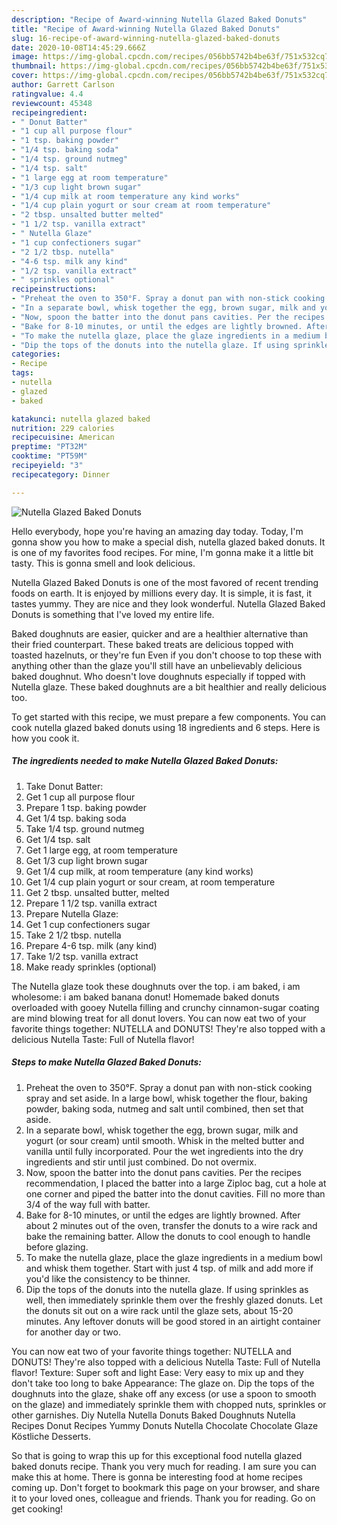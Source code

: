```yaml
---
description: "Recipe of Award-winning Nutella Glazed Baked Donuts"
title: "Recipe of Award-winning Nutella Glazed Baked Donuts"
slug: 16-recipe-of-award-winning-nutella-glazed-baked-donuts
date: 2020-10-08T14:45:29.666Z
image: https://img-global.cpcdn.com/recipes/056bb5742b4be63f/751x532cq70/nutella-glazed-baked-donuts-recipe-main-photo.jpg
thumbnail: https://img-global.cpcdn.com/recipes/056bb5742b4be63f/751x532cq70/nutella-glazed-baked-donuts-recipe-main-photo.jpg
cover: https://img-global.cpcdn.com/recipes/056bb5742b4be63f/751x532cq70/nutella-glazed-baked-donuts-recipe-main-photo.jpg
author: Garrett Carlson
ratingvalue: 4.4
reviewcount: 45348
recipeingredient:
- " Donut Batter"
- "1 cup all purpose flour"
- "1 tsp. baking powder"
- "1/4 tsp. baking soda"
- "1/4 tsp. ground nutmeg"
- "1/4 tsp. salt"
- "1 large egg at room temperature"
- "1/3 cup light brown sugar"
- "1/4 cup milk at room temperature any kind works"
- "1/4 cup plain yogurt or sour cream at room temperature"
- "2 tbsp. unsalted butter melted"
- "1 1/2 tsp. vanilla extract"
- " Nutella Glaze"
- "1 cup confectioners sugar"
- "2 1/2 tbsp. nutella"
- "4-6 tsp. milk any kind"
- "1/2 tsp. vanilla extract"
- " sprinkles optional"
recipeinstructions:
- "Preheat the oven to 350°F. Spray a donut pan with non-stick cooking spray and set aside. In a large bowl, whisk together the flour, baking powder, baking soda, nutmeg and salt until combined, then set that aside."
- "In a separate bowl, whisk together the egg, brown sugar, milk and yogurt (or sour cream) until smooth. Whisk in the melted butter and vanilla until fully incorporated. Pour the wet ingredients into the dry ingredients and stir until just combined. Do not overmix."
- "Now, spoon the batter into the donut pans cavities. Per the recipes recommendation, I placed the batter into a large Ziploc bag, cut a hole at one corner and piped the batter into the donut cavities. Fill no more than 3/4 of the way full with batter."
- "Bake for 8-10 minutes, or until the edges are lightly browned. After about 2 minutes out of the oven, transfer the donuts to a wire rack and bake the remaining batter. Allow the donuts to cool enough to handle before glazing."
- "To make the nutella glaze, place the glaze ingredients in a medium bowl and whisk them together. Start with just 4 tsp. of milk and add more if you&#39;d like the consistency to be thinner."
- "Dip the tops of the donuts into the nutella glaze. If using sprinkles as well, then immediately sprinkle them over the freshly glazed donuts. Let the donuts sit out on a wire rack until the glaze sets, about 15-20 minutes. Any leftover donuts will be good stored in an airtight container for another day or two."
categories:
- Recipe
tags:
- nutella
- glazed
- baked

katakunci: nutella glazed baked 
nutrition: 229 calories
recipecuisine: American
preptime: "PT32M"
cooktime: "PT59M"
recipeyield: "3"
recipecategory: Dinner

---
```



![Nutella Glazed Baked Donuts](https://img-global.cpcdn.com/recipes/056bb5742b4be63f/751x532cq70/nutella-glazed-baked-donuts-recipe-main-photo.jpg)

Hello everybody, hope you're having an amazing day today. Today, I'm gonna show you how to make a special dish, nutella glazed baked donuts. It is one of my favorites food recipes. For mine, I'm gonna make it a little bit tasty. This is gonna smell and look delicious.

Nutella Glazed Baked Donuts is one of the most favored of recent trending foods on earth. It is enjoyed by millions every day. It is simple, it is fast, it tastes yummy. They are nice and they look wonderful. Nutella Glazed Baked Donuts is something that I've loved my entire life.

Baked doughnuts are easier, quicker and are a healthier alternative than their fried counterpart. These baked treats are delicious topped with toasted hazelnuts, or they&#39;re fun Even if you don&#39;t choose to top these with anything other than the glaze you&#39;ll still have an unbelievably delicious baked doughnut. Who doesn&#39;t love doughnuts especially if topped with Nutella glaze. These baked doughnuts are a bit healthier and really delicious too.


To get started with this recipe, we must prepare a few components. You can cook nutella glazed baked donuts using 18 ingredients and 6 steps. Here is how you cook it.

<!--inarticleads1-->

##### The ingredients needed to make Nutella Glazed Baked Donuts:

1. Take  Donut Batter:
1. Get 1 cup all purpose flour
1. Prepare 1 tsp. baking powder
1. Get 1/4 tsp. baking soda
1. Take 1/4 tsp. ground nutmeg
1. Get 1/4 tsp. salt
1. Get 1 large egg, at room temperature
1. Get 1/3 cup light brown sugar
1. Get 1/4 cup milk, at room temperature (any kind works)
1. Get 1/4 cup plain yogurt or sour cream, at room temperature
1. Get 2 tbsp. unsalted butter, melted
1. Prepare 1 1/2 tsp. vanilla extract
1. Prepare  Nutella Glaze:
1. Get 1 cup confectioners sugar
1. Take 2 1/2 tbsp. nutella
1. Prepare 4-6 tsp. milk (any kind)
1. Take 1/2 tsp. vanilla extract
1. Make ready  sprinkles (optional)


The Nutella glaze took these doughnuts over the top. i am baked, i am wholesome: i am baked banana donut! Homemade baked donuts overloaded with gooey Nutella filling and crunchy cinnamon-sugar coating are mind blowing treat for all donut lovers. You can now eat two of your favorite things together: NUTELLA and DONUTS! They&#39;re also topped with a delicious Nutella Taste: Full of Nutella flavor! 

<!--inarticleads2-->

##### Steps to make Nutella Glazed Baked Donuts:

1. Preheat the oven to 350°F. Spray a donut pan with non-stick cooking spray and set aside. In a large bowl, whisk together the flour, baking powder, baking soda, nutmeg and salt until combined, then set that aside.
1. In a separate bowl, whisk together the egg, brown sugar, milk and yogurt (or sour cream) until smooth. Whisk in the melted butter and vanilla until fully incorporated. Pour the wet ingredients into the dry ingredients and stir until just combined. Do not overmix.
1. Now, spoon the batter into the donut pans cavities. Per the recipes recommendation, I placed the batter into a large Ziploc bag, cut a hole at one corner and piped the batter into the donut cavities. Fill no more than 3/4 of the way full with batter.
1. Bake for 8-10 minutes, or until the edges are lightly browned. After about 2 minutes out of the oven, transfer the donuts to a wire rack and bake the remaining batter. Allow the donuts to cool enough to handle before glazing.
1. To make the nutella glaze, place the glaze ingredients in a medium bowl and whisk them together. Start with just 4 tsp. of milk and add more if you&#39;d like the consistency to be thinner.
1. Dip the tops of the donuts into the nutella glaze. If using sprinkles as well, then immediately sprinkle them over the freshly glazed donuts. Let the donuts sit out on a wire rack until the glaze sets, about 15-20 minutes. Any leftover donuts will be good stored in an airtight container for another day or two.


You can now eat two of your favorite things together: NUTELLA and DONUTS! They&#39;re also topped with a delicious Nutella Taste: Full of Nutella flavor! Texture: Super soft and light Ease: Very easy to mix up and they don&#39;t take too long to bake Appearance: The glaze on. Dip the tops of the doughnuts into the glaze, shake off any excess (or use a spoon to smooth on the glaze) and immediately sprinkle them with chopped nuts, sprinkles or other garnishes. Diy Nutella Nutella Donuts Baked Doughnuts Nutella Recipes Donut Recipes Yummy Donuts Nutella Chocolate Chocolate Glaze Köstliche Desserts. 

So that is going to wrap this up for this exceptional food nutella glazed baked donuts recipe. Thank you very much for reading. I am sure you can make this at home. There is gonna be interesting food at home recipes coming up. Don't forget to bookmark this page on your browser, and share it to your loved ones, colleague and friends. Thank you for reading. Go on get cooking!

